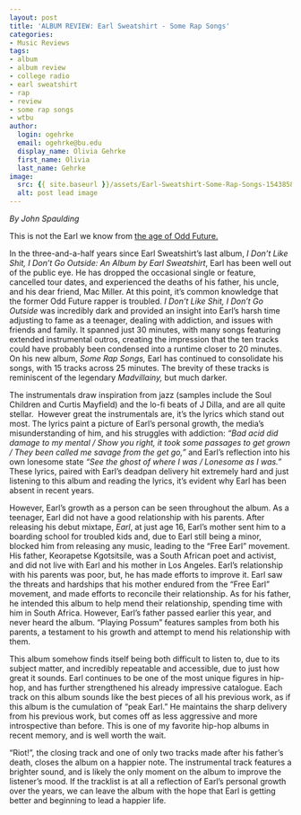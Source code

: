 ```yaml
---
layout: post
title: 'ALBUM REVIEW: Earl Sweatshirt - Some Rap Songs'
categories:
- Music Reviews
tags:
- album
- album review
- college radio
- earl sweatshirt
- rap
- review
- some rap songs
- wtbu
author:
  login: ogehrke
  email: ogehrke@bu.edu
  display_name: Olivia Gehrke
  first_name: Olivia
  last_name: Gehrke
image:
  src: {{ site.baseurl }}/assets/Earl-Sweatshirt-Some-Rap-Songs-1543858883-compressed.png
  alt: post lead image
---
```


_By John Spaulding_

This is not the Earl we know from [the age of Odd Future.](https://www.youtube.com/watch?v=EJbnulJMVnM)

In the three-and-a-half years since Earl Sweatshirt’s last album, _I Don’t Like Shit, I Don’t Go Outside: An Album by Earl Sweatshirt_, Earl has been well out of the public eye. He has dropped the occasional single or feature, cancelled tour dates, and experienced the deaths of his father, his uncle, and his dear friend, Mac Miller. At this point, it’s common knowledge that the former Odd Future rapper is troubled. _I Don’t Like Shit, I Don’t Go Outside_ was incredibly dark and provided an insight into Earl’s harsh time adjusting to fame as a teenager, dealing with addiction, and issues with friends and family. It spanned just 30 minutes, with many songs featuring extended instrumental outros, creating the impression that the ten tracks could have probably been condensed into a runtime closer to 20 minutes. On his new album, _Some Rap Songs,_ Earl has continued to consolidate his songs, with 15 tracks across 25 minutes. The brevity of these tracks is reminiscent of the legendary _Madvillainy,_ but much darker.

The instrumentals draw inspiration from jazz (samples include the Soul Children and Curtis Mayfield) and the lo-fi beats of J Dilla, and are all quite stellar.  However great the instrumentals are, it’s the lyrics which stand out most. The lyrics paint a picture of Earl’s personal growth, the media’s misunderstanding of him, and his struggles with addiction: _“Bad acid did damage to my mental / Show you right, it took some passages to get grown / They been called me savage from the get go,”_ and Earl’s reflection into his own lonesome state _“See the ghost of where I was / Lonesome as I was.”_ These lyrics, paired with Earl’s deadpan delivery hit extremely hard and just listening to this album and reading the lyrics, it’s evident why Earl has been absent in recent years.

However, Earl’s growth as a person can be seen throughout the album. As a teenager, Earl did not have a good relationship with his parents. After releasing his debut mixtape, _Earl_, at just age 16, Earl’s mother sent him to a boarding school for troubled kids and, due to Earl still being a minor, blocked him from releasing any music, leading to the “Free Earl” movement. His father, Keorapetse Kgotsitsile, was a South African poet and activist, and did not live with Earl and his mother in Los Angeles. Earl’s relationship with his parents was poor, but, he has made efforts to improve it. Earl saw the threats and hardships that his mother endured from the “Free Earl” movement, and made efforts to reconcile their relationship. As for his father, he intended this album to help mend their relationship, spending time with him in South Africa. However, Earl’s father passed earlier this year, and never heard the album. “Playing Possum” features samples from both his parents, a testament to his growth and attempt to mend his relationship with them.

This album somehow finds itself being both difficult to listen to, due to its subject matter, and incredibly repeatable and accessible, due to just how great it sounds. Earl continues to be one of the most unique figures in hip-hop, and has further strengthened his already impressive catalogue. Each track on this album sounds like the best pieces of all his previous work, as if this album is the cumulation of “peak Earl.” He maintains the sharp delivery from his previous work, but comes off as less aggressive and more introspective than before. This is one of my favorite hip-hop albums in recent memory, and is well worth the wait.

“Riot!”, the closing track and one of only two tracks made after his father’s death, closes the album on a happier note. The instrumental track features a brighter sound, and is likely the only moment on the album to improve the listener’s mood. If the tracklist is at all a reflection of Earl’s personal growth over the years, we can leave the album with the hope that Earl is getting better and beginning to lead a happier life.